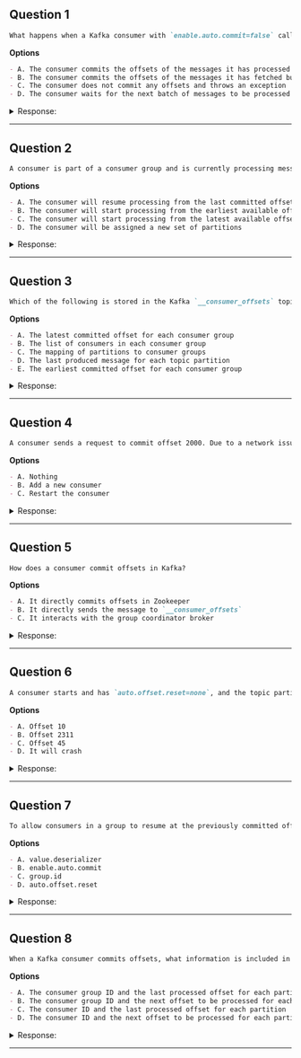 ## Question 1

```markdown
What happens when a Kafka consumer with `enable.auto.commit=false` calls the `commitSync()` method?
```

**Options**

```markdown
- A. The consumer commits the offsets of the messages it has processed so far
- B. The consumer commits the offsets of the messages it has fetched but not yet processed
- C. The consumer does not commit any offsets and throws an exception
- D. The consumer waits for the next batch of messages to be processed before committing offsets
```

<details><summary>Response:</summary>

**Answer:** A

**Explanation:**

```markdown
With `enable.auto.commit=false`, the consumer must commit offsets manually. Calling `commitSync()` commits the offsets of messages already processed.

- A. Correct — commits processed message offsets.
- B. Incorrect — fetched but unprocessed messages are not committed.
- C. Incorrect — no exception is thrown.
- D. Incorrect — commitSync() commits immediately.
```

</details>

---

## Question 2

```markdown
A consumer is part of a consumer group and is currently processing messages. If the consumer crashes and is restarted, what will happen?
```

**Options**

```markdown
- A. The consumer will resume processing from the last committed offset
- B. The consumer will start processing from the earliest available offset
- C. The consumer will start processing from the latest available offset
- D. The consumer will be assigned a new set of partitions
```

<details><summary>Response:</summary>

**Answer:** A

**Explanation:**

```markdown
When a consumer crashes and restarts, it rejoins the group and resumes from the last committed offset. This ensures no message loss or duplication as long as offsets are committed regularly.

- A. Correct — resumes from committed offset.
- B. Incorrect — does not start from earliest unless configured.
- C. Incorrect — does not start from latest unless configured.
- D. Not guaranteed — partition reassignment depends on rebalance.
```

</details>

---

## Question 3

```markdown
Which of the following is stored in the Kafka `__consumer_offsets` topic? (Select two)
```

**Options**

```markdown
- A. The latest committed offset for each consumer group
- B. The list of consumers in each consumer group
- C. The mapping of partitions to consumer groups
- D. The last produced message for each topic partition
- E. The earliest committed offset for each consumer group
```

<details><summary>Response:</summary>

**Answer:** A, C

**Explanation:**

```markdown
- A. ✅ Correct – `__consumer_offsets` tracks the latest committed offsets for consumers.
- B. ❌ Managed by the group coordinator but not stored in the topic.
- C. ✅ Correct – Mapping of partitions to consumer groups is persisted.
- D. ❌ Actual messages are stored in the respective topic partitions.
- E. ❌ Only the latest committed offset is stored, not the earliest.
```

</details>

---

## Question 4

```markdown
A consumer sends a request to commit offset 2000. Due to a network issue, the broker doesn’t receive it. The consumer continues and commits offset 3000. What should you do?
```

**Options**

```markdown
- A. Nothing
- B. Add a new consumer
- C. Restart the consumer
```

<details><summary>Response:</summary>

**Answer:** A

**Explanation:**

```markdown
Offset 3000 commit supersedes the earlier 2000 commit. Since the latest offset is committed, no action is needed.

- A. Correct — no action necessary.
- B. Unrelated.
- C. Unnecessary.
```

</details>

---

## Question 5

```markdown
How does a consumer commit offsets in Kafka?
```

**Options**

```markdown
- A. It directly commits offsets in Zookeeper
- B. It directly sends the message to `__consumer_offsets`
- C. It interacts with the group coordinator broker
```

<details><summary>Response:</summary>

**Answer:** C

**Explanation:**

```markdown
Consumers commit offsets by communicating with the group coordinator broker, which manages offset storage in the internal `__consumer_offsets` topic.

- A. Incorrect — offset commits no longer go to Zookeeper.
- B. Incorrect — consumers do not send messages directly to the internal topic.
- C. Correct — group coordinator handles offset commits.
```

</details>

---

## Question 6

```markdown
A consumer starts and has `auto.offset.reset=none`, and the topic partition currently has data for offsets going from 45 to 2311. The consumer group has committed the offset 10 for the topic before. Where will the consumer read from?
```

**Options**

```markdown
- A. Offset 10
- B. Offset 2311
- C. Offset 45
- D. It will crash
```

<details><summary>Response:</summary>

**Answer:** D

**Explanation:**

```markdown
Since `auto.offset.reset=none`, and the committed offset (10) has been deleted (log start offset is now 45), the consumer will crash because it has no valid starting point.

- A. Offset 10 was committed but no longer exists.
- B. Offset 2311 is the high watermark, not the starting point.
- C. Offset 45 is the earliest available offset but not used due to config.
- D. Correct — consumer crashes without valid offset to start from.
```

</details>

---

## Question 7

```markdown
To allow consumers in a group to resume at the previously committed offset, I need to set the proper value for...
```

**Options**

```markdown
- A. value.deserializer
- B. enable.auto.commit
- C. group.id
- D. auto.offset.reset
```

<details><summary>Response:</summary>

**Answer:** C

**Explanation:**

```markdown
Kafka tracks offsets per consumer group using `group.id`. Without it, committed offsets cannot be linked to the consumer.

- A. Deserializer unrelated to offset tracking.
- B. Auto commit controls offset commit, not offset resumption.
- C. Correct — group.id enables offset tracking per group.
- D. auto.offset.reset defines behavior on missing offsets.
```

</details>

---

## Question 8

```markdown
When a Kafka consumer commits offsets, what information is included in the commit request?
```

**Options**

```markdown
- A. The consumer group ID and the last processed offset for each partition
- B. The consumer group ID and the next offset to be processed for each partition
- C. The consumer ID and the last processed offset for each partition
- D. The consumer ID and the next offset to be processed for each partition
```

<details><summary>Response:</summary>

**Answer:** A

**Explanation:**

```markdown
Offset commits include the consumer group ID and the last processed offset for each partition. The consumer ID itself is not included because offsets are tracked at the group level.

- A. Correct — Group ID and last processed offset.
- B. Incorrect — It is the last processed offset, not the next.
- C. Incorrect — Consumer ID is not part of commit.
- D. Incorrect — Next offset is not committed, last processed is.
```

</details>

---